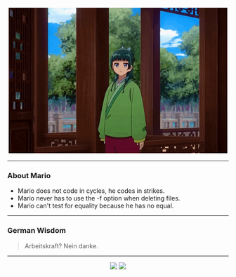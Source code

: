 <p align="center">
  <img src="assets/maomao.gif" />
</p>

---

### About Mario
- Mario does not code in cycles, he codes in strikes.
- Mario never has to use the -f option when deleting files.
- Mario can't test for equality because he has no equal.

---

### German Wisdom
> Arbeitskraft? Nein danke.

---

<p align="center">
  <a>
    <img height="180em" src="https://github-readme-stats-eight-theta.vercel.app/api?username=Torfkopp&show_icons=true&theme=dark&include_all_commits=true&count_private=true"/>
  </a>
  <a href="https://github.com/Torfkopp?tab=repositories">
    <img height="180em" src="https://github-readme-stats-eight-theta.vercel.app/api/top-langs/?username=torfkopp&layout=compact&theme=dark&langs_count=8&hide=java"/>
  </a>
</p>
